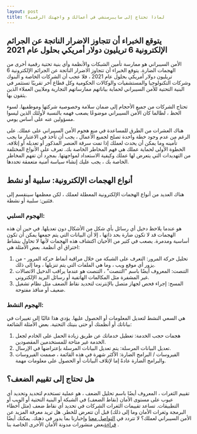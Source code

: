 ```yaml
---
layout: post
title: لماذا تحتاج إلى سايبرسنشي في أعمالك و واجهتك الرقمية؟
---
```

## يتوقع الخبراء أن تتجاوز الاضرار الناتجة عن الجرائم الإلكترونية 6 تريليون دولار أمريكي بحلول عام 2021
الأمن السيبراني هو ممارسة تأمين الشبكات والأنظمة وأي بنية تحتية رقمية أخرى من الهجمات الضارة. يتوقع الخبراء أن تتجاوز الاضرار الناتجة عن الجرائم الإلكترونية 6 تريليون دولار أمريكي بحلول عام 2021 ، فلا عجب أن الشركات الخاصة و البنوك وشركات التكنولوجيا والمستشفيات والوكالات الحكومية وكل قطاع آخر تقريبًا تستثمر في البنية التحتية للأمن السيبراني لحماية بياناتهم ممارساتهم التجارية وملايين العملاء الذين يثقون بها.

تحتاج الشركات من جميع الأحجام إلى ضمان سلامة وخصوصية شركتها وموظفيها. لسوء الحظ ، لطالما كان الأمن السيبراني موضوعًا يصعب فهمه بالنسبة لأولئك الذين ليسوا مسؤولين عنه على أساس يومي.

هناك العشرات من الطرق للمساعدة في منع هجوم الأمن السيبراني على عملك. على الرغم من عدم وجود خطة واحدة تصلح لجميع الأعمال ، يجب أن تأخذ في الاعتبار ما يجب تأمينه وما يمكن أن يحدث لعملك إذا تمت سرقة العنصر المذكور أو تعديله أو إتلافه.
الخطوة الأولى لحماية عملك هي فهم المخاطر الخاصة بك. تعرف على الأنواع المختلفة من التهديدات التي يتعرض لها عملك وكيفية الاستعداد لمواجهتها. بمجرد أن تفهم المخاطر الخاصة بك ، يجب عليك إنشاء سياسة أمنية متعمقة تحددها.

## أنواع الهجمات الإلكترونية: سلبية أو نشط
هناك العديد من أنواع الهجمات الإلكترونية المعطلة لعملك ، لكن معظمها سينقسم إلى فئتين: سلبية أو نشطة.
### الهجوم السلبي:
هو عندما يلاحظ دخيل أي رسائل بأي شكل من الأشكال دون تعديلها. في حين أن هذه الهجمات قد لا تكون ضارة بحد ذاتها ، إلا أن البيانات التي يتم جمعها يمكن أن تكون أساسية ومدمرة. يصعب في كثير من الأحيان اكتشاف هذه الهجمات لأنها لا تحاول بنشاط اختراق أي أنظمة. بعض الأمثلة هي:
1. تحليل حركة المرور: التعرف على الشبكة من خلال مراقبة أنماط حركة المرور - من يزور أي موقع ويب ، وما هي الملفات التي يتم تنزيلها ، وما إلى ذلك.
2. التنصت: المعروف أيضًا باسم "التنصت" ، التنصت هو عندما يراقب الدخيل الاتصالات غير المشفرة مثل المكالمات الهاتفية أو رسائل البريد الإلكتروني.
3. المسح: إجراء فحص لجهاز متصل بالإنترنت لتحديد نقاط الضعف مثل نظام تشغيل ضعيف أو منافذ مفتوحة.

### الهجوم النشط:
هي السعي النشط لتعديل المعلومات أو الحصول عليها. يؤدي هذا غالبًا إلى تغييرات في بياناتك أو أنظمتك أو حتى بنيتك التحتية. بعض الأمثلة الشائعة:
1. هجمات حجب الخدمة: تعطيل خدماتك عن طريق زيادة الحمل على الخادم لجعل الخدمة غير متاحة للمستخدمين المقصودين.
2. تعديل البيانات المرسلة: يتم تعديل البيانات المرسلة بإعتراضها في الإرسال.
3. الفيروسات / البرامج الضارة: الأكثر شهرة في هذه القائمة ، صممت الفيروسات والبرامج الضارة عادةً إما لإتلاف البيانات أو الحصول على معلومات مهمة.

## هل تحتاج إلى تقييم الضعف؟
تقييم الثغرات ، المعروف أيضًا باسم تحليل الضعف ، هو عملية تستخدم لتحديد وتحديد أي عيوب على مستوى الأمان (نقاط الضعف) في الشبكة أو البنية التحتية أو الويب أو التطبيقات. تساعد تقييمات الثغرات الشركات في تحديد أي نقاط ضعف (مثل أخطاء البرمجة وثغرات الأمان وما إلى ذلك) قبل أن تتعرض للخطر.
هل تريد معرفة المزيد عن الأمن السيبراني لعملك؟ لا تتردد في [التواصل معنا](https://www.cybersenshi.com/#contactUsBlock) وإخبارنا بما يدور في ذهنك. يمكنك أيضًا [قراءة](https://blog.cybersenshi.com)بعض منشورات مدونة الأمان الأخرى الخاصة بنا .
